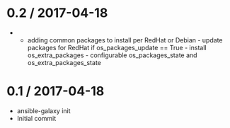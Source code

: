 
0.2 / 2017-04-18
================

  * - adding common packages to install per RedHat or Debian - update packages for RedHat if os_packages_update == True - install os_extra_packages - configurable os_packages_state and os_extra_packages_state

0.1 / 2017-04-18
================

  * ansible-galaxy init
  * Initial commit
